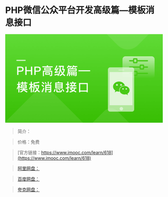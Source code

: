 # PHP微信公众平台开发高级篇—模板消息接口

![img](../../assets/5fe442f00001569705400304.jpg)

> 简介：

> 价格：免费

> [官方链接：https://www.imooc.com/learn/618](https://www.imooc.com/learn/618)

> [阿里网盘：]()

> [百度网盘：]()

> [夸克网盘：]()

